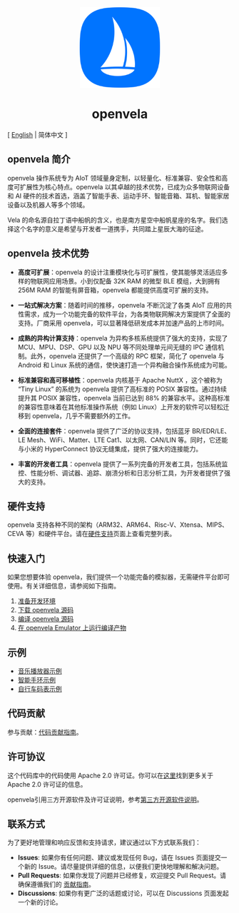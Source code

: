 <div align="center">
  <img src="./images/openvela.svg" width="180" />
</div>

<h1 align="center">openvela</h1>

\[ [English](README.md) | 简体中文 \]

## openvela 简介

openvela 操作系统专为 AIoT 领域量身定制，以轻量化、标准兼容、安全性和高度可扩展性为核心特点。openvela 以其卓越的技术优势，已成为众多物联网设备和 AI 硬件的技术首选，涵盖了智能手表、运动手环、智能音箱、耳机、智能家居设备以及机器人等多个领域。

Vela 的命名源自拉丁语中船帆的含义，也是南方星空中船帆星座的名字。我们选择这个名字的意义是希望与开发者一道携手，共同踏上星辰大海的征途。

## openvela 技术优势

- **高度可扩展**：openvela 的设计注重模块化与可扩展性，使其能够灵活适应多样的物联网应用场景。小到仅配备 32K RAM 的微型 BLE 模组，大到拥有 256M RAM 的智能有屏音箱，openvela 都能提供高度可扩展的支持。

- **一站式解决方案**：随着时间的推移，openvela 不断沉淀了各类 AIoT 应用的共性需求，成为一个功能完备的软件平台，为各类物联网解决方案提供了全面的支持。厂商采用 openvela，可以显著降低研发成本并加速产品的上市时间。

- **成熟的异构计算支持**：openvela 为异构多核系统提供了强大的支持，实现了 MCU、MPU、DSP、GPU 以及 NPU 等不同处理单元间无缝的 IPC 通信机制。此外，openvela 还提供了一个高级的 RPC 框架，简化了 openvela 与 Android 和 Linux 系统的通信，使快速打造一个异构融合操作系统成为可能。

- **标准兼容和高可移植性**：openvela 内核基于 Apache NuttX ，这个被称为 “Tiny Linux” 的系统为 openvela 提供了高标准的 POSIX 兼容性。通过持续提升其 POSIX 兼容性，openvela 当前已达到 88% 的兼容水平。这种高标准的兼容性意味着在其他标准操作系统（例如 Linux）上开发的软件可以轻松迁移到 openvela，几乎不需要额外的工作。

- **全面的连接套件**：openvela 提供了广泛的协议支持，包括蓝牙 BR/EDR/LE、LE Mesh、WiFi、Matter、LTE Cat1、以太网、CAN/LIN 等。同时，它还能与小米的 HyperConnect 协议无缝集成，提供了强大的连接能力。

- **丰富的开发者工具**：openvela 提供了一系列完备的开发者工具，包括系统监控、性能分析、调试器、追踪、崩溃分析和日志分析工具，为开发者提供了强大的支持。

## 硬件支持

openvela 支持各种不同的架构（ARM32、ARM64、Risc-V、Xtensa、MIPS、CEVA 等）和硬件平台。请在[硬件支持](https://nuttx.apache.org/docs/latest/platforms/index.html)页面上查看完整列表。

## 快速入门

如果您想要体验 openvela，我们提供一个功能完备的模拟器，无需硬件平台即可使用。有关详细信息，请参阅如下指南。

1. [准备开发环境](./Getting_Started/Set_up_the_development_environment_zh-cn.md)
2. [下载 openvela 源码](./Getting_Started/Download_Vela_sources_zh-cn.md)
3. [编译 openvela 源码](./Getting_Started/Build_Vela_from_sources_zh-cn.md)
4. [在 openvela Emulator 上运行编译产物](./Getting_Started/Run_Vela_on_Vela_Emulator_zh-cn.md)

## 示例

* [音乐播放器示例](./Examples/Music_Player_Example_zh-cn.md)
* [智能手环示例](./Examples/Smart_Band_Example_zh-cn.md)
* [自行车码表示例](./Examples/X_Track_zh-cn.md)

## 代码贡献

参与贡献：[代码贡献指南](CONTRIBUTING_zh-cn.md)。

## 许可协议

这个代码库中的代码使用 Apache 2.0 许可证。你可以在[这里](https://www.apache.org/licenses/LICENSE-2.0.txt)找到更多关于 Apache 2.0 许可证的信息。

openvela引用三方开源软件及许可证说明，参考[第三方开源软件说明](Third_Party_and_Open_Source_Components_zh-cn.md)。

## 联系方式

为了更好地管理和响应反馈和支持请求，建议通过以下方式联系我们：

- **Issues**: 如果你有任何问题、建议或发现任何 Bug，请在 Issues 页面提交一个新的 Issue。请尽量提供详细的信息，以便我们更快地理解和解决问题。
- **Pull Requests**: 如果你发现了问题并已经修复，欢迎提交 Pull Request。请确保遵循我们的 [贡献指南](./CONTRIBUTING_zh-cn.md)。
- **Discussions**: 如果你有更广泛的话题或讨论，可以在 Discussions 页面发起一个新的讨论。
